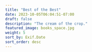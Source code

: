 ```yaml
---
title: "Best of the Best"
date: 2023-10-05T06:04:51-07:00
draft: false
description: "The cream of the crop."
featured_image: books_space.jpg
weight: 5
sort_by: Exif.Date
sort_order: desc
---
```


